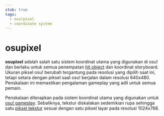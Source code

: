 ```yaml
---
stub: true
tags:
  - osu!pixel
  - coordinate system
---
```


# osupixel

**osupixel** adalah salah satu sistem koordinat utama yang digunakan di osu! dan berlaku untuk semua penempatan [hit object](/wiki/Gameplay/Hit_object) dan koordinat storyboard. Ukuran piksel osu! berubah tergantung pada resolusi yang dipilih saat ini, tetapi setara dengan piksel saat osu! berjalan dalam resolusi 640x480. Penskalaan ini memastikan pengalaman gameplay yang adil untuk semua pemain.

Penskalaan diterapkan pada sistem koordinat utama yang digunakan untuk [osu! gameplay](/wiki/Gameplay). Sebaliknya, tekstur diskalakan sedemikian rupa sehingga satu [piksel tekstur](https://en.wikipedia.org/wiki/Texel_%28graphics%29) sesuai dengan satu piksel layar pada resolusi 1024x768.
